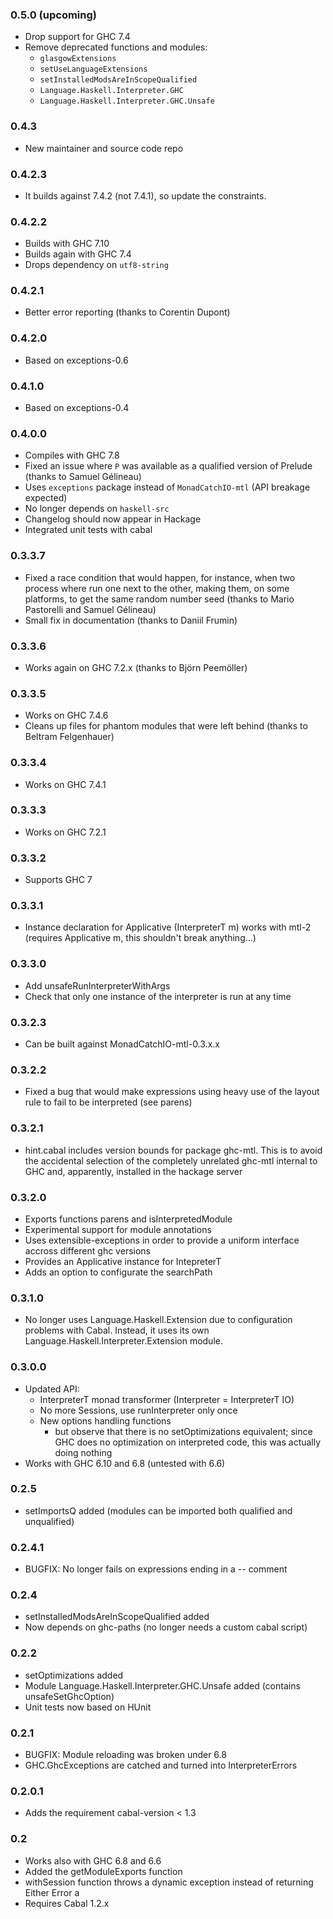 ### 0.5.0 (upcoming)

* Drop support for GHC 7.4
* Remove deprecated functions and modules:
  - `glasgowExtensions`
  - `setUseLanguageExtensions`
  - `setInstalledModsAreInScopeQualified`
  - `Language.Haskell.Interpreter.GHC`
  - `Language.Haskell.Interpreter.GHC.Unsafe`

### 0.4.3

* New maintainer and source code repo

### 0.4.2.3

* It builds against 7.4.2 (not 7.4.1), so update the constraints.

### 0.4.2.2

* Builds with GHC 7.10
* Builds again with GHC 7.4
* Drops dependency on `utf8-string`

### 0.4.2.1

* Better error reporting (thanks to Corentin Dupont)

### 0.4.2.0

* Based on exceptions-0.6

### 0.4.1.0

* Based on exceptions-0.4

### 0.4.0.0

* Compiles with GHC 7.8
* Fixed an issue where `P` was available as a qualified version of
  Prelude (thanks to Samuel Gélineau)
* Uses `exceptions` package instead of `MonadCatchIO-mtl` (API breakage
  expected)
* No longer depends on `haskell-src`
* Changelog should now appear in Hackage
* Integrated unit tests with cabal

### 0.3.3.7

* Fixed a race condition that would happen, for instance, when two
  process where run one next to the other, making them, on some
  platforms, to get the same random number seed (thanks to Mario
  Pastorelli and Samuel Gélineau)
* Small fix in documentation (thanks to Daniil Frumin)

### 0.3.3.6

* Works again on GHC 7.2.x (thanks to Björn Peemöller)

### 0.3.3.5

* Works on GHC 7.4.6
* Cleans up files for phantom modules that were left behind (thanks to
  Beltram Felgenhauer)

### 0.3.3.4

* Works on GHC 7.4.1

### 0.3.3.3

* Works on GHC 7.2.1

### 0.3.3.2

* Supports GHC 7

### 0.3.3.1

* Instance declaration for Applicative (InterpreterT m) works with mtl-2
  (requires Applicative m, this shouldn't break anything...)

### 0.3.3.0

* Add unsafeRunInterpreterWithArgs
* Check that only one instance of the interpreter is run at any time

### 0.3.2.3

* Can be built against MonadCatchIO-mtl-0.3.x.x

### 0.3.2.2

* Fixed a bug that would make expressions using heavy use of the layout
  rule to fail to be interpreted (see parens)

### 0.3.2.1

* hint.cabal includes version bounds for package ghc-mtl. This is to
  avoid the accidental selection of the completely unrelated ghc-mtl
  internal to GHC and, apparently, installed in the hackage server

### 0.3.2.0

* Exports functions parens and isInterpretedModule
* Experimental support for module annotations
* Uses extensible-exceptions in order to provide a uniform interface
  accross different ghc versions
* Provides an Applicative instance for IntepreterT
* Adds an option to configurate the searchPath

### 0.3.1.0

* No longer uses Language.Haskell.Extension due to configuration
  problems with Cabal. Instead, it uses its own
  Language.Haskell.Interpreter.Extension module.

### 0.3.0.0

* Updated API:
  + InterpreterT monad transformer (Interpreter = InterpreterT IO)
  + No more Sessions, use runInterpreter only once
  + New options handling functions
    - but observe that there is no setOptimizations equivalent; since
      GHC does no optimization on interpreted code, this was actually
      doing nothing
* Works with GHC 6.10 and 6.8 (untested with 6.6)

### 0.2.5

* setImportsQ added (modules can be imported both qualified and
  unqualified)

### 0.2.4.1

* BUGFIX: No longer fails on expressions ending in a -- comment

### 0.2.4

* setInstalledModsAreInScopeQualified added
* Now depends on ghc-paths (no longer needs a custom cabal script)

### 0.2.2

* setOptimizations added
* Module Language.Haskell.Interpreter.GHC.Unsafe added (contains
  unsafeSetGhcOption)
* Unit tests now based on HUnit

### 0.2.1

* BUGFIX: Module reloading was broken under 6.8
* GHC.GhcExceptions are catched and turned into InterpreterErrors

### 0.2.0.1

* Adds the requirement cabal-version < 1.3

### 0.2

* Works also with GHC 6.8 and 6.6
* Added the getModuleExports function
* withSession function throws a dynamic exception instead of returning
  Either Error a
* Requires Cabal 1.2.x
